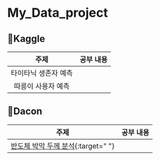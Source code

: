 # My_Data_project

## 🎈Kaggle
|주제|공부 내용|
|:--:|:--:|
|타이타닉 생존자 예측||
|따릉이 사용자 예측||


## 🎈Dacon
|주제|공부 내용|
|:--:|:--:|
|[반도체 박막 두께 분석](https://dacon.io/competitions/official/235554/overview/description/){:target=" "}||
